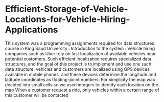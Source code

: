 # Efficient-Storage-of-Vehicle-Locations-for-Vehicle-Hiring-Applications
This system was a programming assignments required for data structures course in King Saud University : 
Introduction to the system : 
Vehicle hiring companies such as Uber rely on fast localization of available vehicles near potential customers. Such efficient localization requires specialized data structures, and the goal of this project is to implement and use one such data structure. 
vehicles and customers are localized using GPS devices available in mobile phones, and these devices determine the longitude and latitude coordinates as floating-point numbers. 
For simplicity the map was decided into small cells so we used integers to identify each location on the map When a customer request a ride, only vehicles within a certain range of this customer will be contacted


